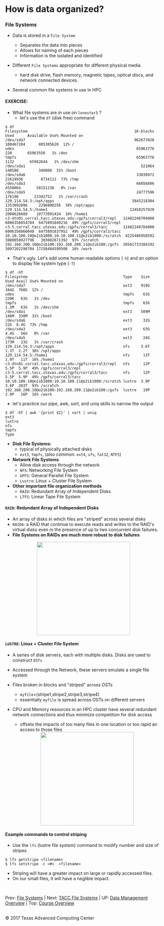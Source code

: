 # How is data organized?

### File Systems

* Data is stored in a `File System`
  + Separates the data into pieces
  + Allows for naming of each pieces
  + Information is the isolated and identified


* Different `File Systems` appropriate for different physical media
  + hard disk drive, flash memory, magnetic tapes, optical discs, and network connected devices.
* Several common file systems in use in HPC

#### EXERCISE:
* What file systems are in use on `lonestar5` ?
  + let's use the `df` (disk free) command

```
$ df
Filesystem                                                1K-blocks          Used      Available Use% Mounted on
/dev/sda7                                                 962673920     108467284      805305620  12% /
udev                                                       65963776           220       65963556   1% /dev
tmpfs                                                      65963776          1132       65962644   1% /dev/shm
/dev/sda1                                                    521064        148588         346008  31% /boot
/dev/sda6                                                  33030972      22618936        8734112  73% /tmp
/dev/sda3                                                  66056896       4550064       58151236   8% /var
/dev/sda5                                                  24777596        176196       23342752   1% /var/crash
129.114.54.3:/opt/apps                                   3845218304    1353092096     2296800256  38% /opt/apps
129.114.54.5:/home1                                     13458257920    2000626688    10773991424  16% /home1
c3-dtn01.corral.tacc.utexas.edu:/gpfs/corral3/repl   12482248704000 6006356854784  6475891849216  49% /gpfs/corral3/repl
c3-5.corral.tacc.utexas.edu:/gpfs/corral3/tacc       12482248704000 6006356866048  6475891837952  49% /gpfs/corral3/tacc
10.10.100.10@o2ib1000:10.10.100.11@o2ib1000:/scratch  4225486958592 3880058927796   303082671392  93% /scratch
192.168.200.10@o2ib100:192.168.200.11@o2ib100:/gsfs  20561733384192 3097202296704 17258484599508  16% /work
```

* That's ugly. Let's add some human readable options (`-h`) and an option to display file system type (`-T`)


```
$ df -hT
Filesystem                                           Type    Size  Used Avail Use% Mounted on
/dev/sda7                                            ext3    919G  104G  768G  12% /
udev                                                 tmpfs    63G  220K   63G   1% /dev
tmpfs                                                tmpfs    63G  1.2M   63G   1% /dev/shm
/dev/sda1                                            ext3    509M  146M  338M  31% /boot
/dev/sda6                                            ext3     32G   22G  8.4G  73% /tmp
/dev/sda3                                            ext3     63G  4.4G   56G   8% /var
/dev/sda5                                            ext3     24G  173M   23G   1% /var/crash
129.114.54.3:/opt/apps                               nfs     3.6T  1.3T  2.2T  38% /opt/apps
129.114.54.5:/home1                                  nfs      13T  1.9T   11T  16% /home1
c3-dtn01.corral.tacc.utexas.edu:/gpfs/corral3/repl   nfs      12P  5.5P  5.9P  49% /gpfs/corral3/repl
c3-5.corral.tacc.utexas.edu:/gpfs/corral3/tacc       nfs      12P  5.5P  5.9P  49% /gpfs/corral3/tacc
10.10.100.10@o2ib1000:10.10.100.11@o2ib1000:/scratch lustre  3.9P  3.6P  283T  93% /scratch
192.168.200.10@o2ib100:192.168.200.11@o2ib100:/gsfs  lustre   19P  2.9P   16P  16% /work
```

* let's practice our pipe, awk, sort, and uniq skills to narrow the output

```
$ df -hT | awk '{print $2}' | sort | uniq
ext3
lustre
nfs
tmpfs
Type
```

* **Disk File Systems:**
  + typical of physically attached disks
  + `ext3`, `tmpfs`, (also common: `ext4`, `ufs`, `fat32`, `NTFS`)
* **Network File Systems**
  + Allow disk access through the network
  + `NFS`: Networking File System
  + `GPFS`: General Parallel File System
  + `Lustre`: Linux + Cluster File System
* **Other important file organization methods**
  + `RAID`: Redundant Array of Independent Disks
  + `LTFS`: Linear Tape File System

#### `RAID`: Redundant Array of Independent Disks
* An array of disks in which files are "striped" across several disks
* `RAID6`: a RAID that continue to execute reads and writes to the RAID's virtual disks even in the presence of up to two concurrent disk failures.
* **File Systems on RAIDs are much more robust to disk failures**

<center><img src="../../resources/RAID6.png" style="height:300px;"></center>

#### `LUSTRE`: Linux + Cluster File System
* A series of disk servers, each with multiple disks. Disks are used to construct `OSTs`
* Accessed through the Network, these servers emulate a single file system
* Files broken in blocks and "striped" across OSTs
  + `myfile`=(stripe1,stripe2,stripe3,stripe4)
  + essentially `myfile` is spread across OSTs on different servers
* CPU and Memory resources in an HPC cluster have several redundant network connections and thus minimize competition for disk access
  + offsets the impacts of too many files in one location or too rapid an access to those files

  <center><img src="../../resources/LUSTRE.png" style="height:300px;"></center>

#### Example commands to control striping
* Use the `lfs` (lustre file system) command to modify number and size of stripes
```
$ lfs getstripe <filename>
$ lfs setstripe -c <#>  <filename>
```
* Striping will have a greater impact on large or rapidly accessed files.
* On our small files, it will have a neglible impact.

<br/>

Prev: [File Systems](data_management_01_02.md) | Next: [TACC File Systems](data_management_01_03.md) | UP: [Data Management Overview](data_management.md) | Top: [Course Overview](../../index.md)

<br/>
&copy; 2017 Texas Advanced Computing Center

